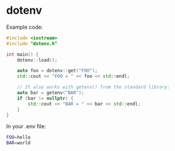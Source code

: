 dotenv
======

Example code:

```c++
#include <iostream>
#include "dotenv.h"

int main() {
    dotenv::load();

    auto foo = dotenv::get("FOO");
    std::cout << "FOO = " << foo << std::endl;

    // It also works with getenv() from the standard library:
    auto bar = getenv("BAR");
    if (bar != nullptr) {
        std::cout << "BAR = " << bar << std::endl;
    }
}
```

In your .env file:

```sh
FOO=hello
BAR=world
```
